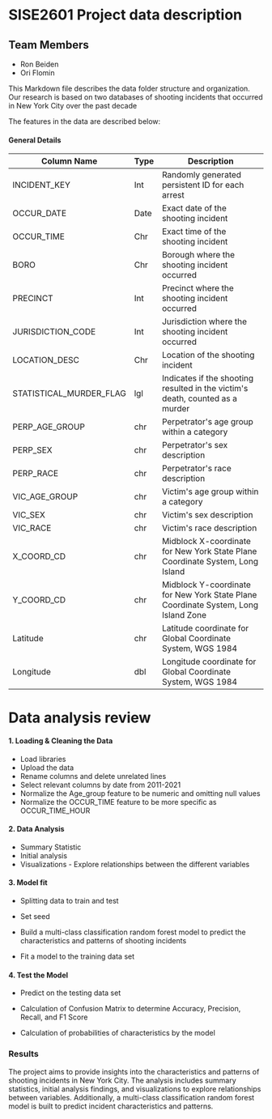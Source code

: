 # SISE2601 Project data description

## Team Members
- Ron Beiden 
- Ori Flomin 

This Markdown file describes the data folder structure and organization. 
Our research is based on two databases of shooting incidents that occurred in New York City 
over the past decade

The features in the data are described below:

#### General Details

| Column Name            | Type   | Description                                                       |
|------------------------|--------|-------------------------------------------------------------------|
| INCIDENT_KEY           | Int    | Randomly generated persistent ID for each arrest                  |
| OCCUR_DATE             | Date   | Exact date of the shooting incident                               |
| OCCUR_TIME             | Chr    | Exact time of the shooting incident                               |
| BORO                   | Chr    | Borough where the shooting incident occurred                      |
| PRECINCT               | Int    | Precinct where the shooting incident occurred                     |
| JURISDICTION_CODE      | Int    | Jurisdiction where the shooting incident occurred                 |
| LOCATION_DESC          | Chr    | Location of the shooting incident                                 |
| STATISTICAL_MURDER_FLAG| lgl    | Indicates if the shooting resulted in the victim's death, counted as a murder |
| PERP_AGE_GROUP         | chr    | Perpetrator's age group within a category                         |
| PERP_SEX               | chr    | Perpetrator's sex description                                     |
| PERP_RACE              | chr    | Perpetrator's race description                                    |
| VIC_AGE_GROUP          | chr    | Victim's age group within a category                              |
| VIC_SEX                | chr    | Victim's sex description                                          |
| VIC_RACE               | chr    | Victim's race description                                         |
| X_COORD_CD             | chr    | Midblock X-coordinate for New York State Plane Coordinate System, Long Island |
| Y_COORD_CD             | chr    | Midblock Y-coordinate for New York State Plane Coordinate System, Long Island Zone |
| Latitude               | chr    | Latitude coordinate for Global Coordinate System, WGS 1984        |
| Longitude              | dbl    | Longitude coordinate for Global Coordinate System, WGS 1984       |


# Data analysis review

#### 1. Loading & Cleaning the Data

-   Load libraries
-   Upload the data
-   Rename columns and delete unrelated lines
-   Select relevant columns by date from 2011-2021
-   Normalize the Age_group feature to be numeric and omitting null values
-   Normalize the OCCUR_TIME feature to be more specific as OCCUR_TIME_HOUR

#### 2. Data Analysis

-   Summary Statistic
-   Initial analysis
-   Visualizations - Explore relationships between the different variables

#### 3. Model fit

-   Splitting data to train and test

-   Set seed

-   Build a multi-class classification random forest model to predict the characteristics and patterns of shooting incidents

-   Fit a model to the training data set


#### 4. Test the Model

- Predict on the testing data set

- Calculation of Confusion Matrix to determine Accuracy, Precision, Recall, and F1 Score

- Calculation of probabilities of characteristics by the model


### Results
The project aims to provide insights into the characteristics and patterns of shooting incidents in New York City. The analysis includes summary statistics, initial analysis findings, and visualizations to explore relationships between variables. Additionally, a multi-class classification random forest model is built to predict incident characteristics and patterns.